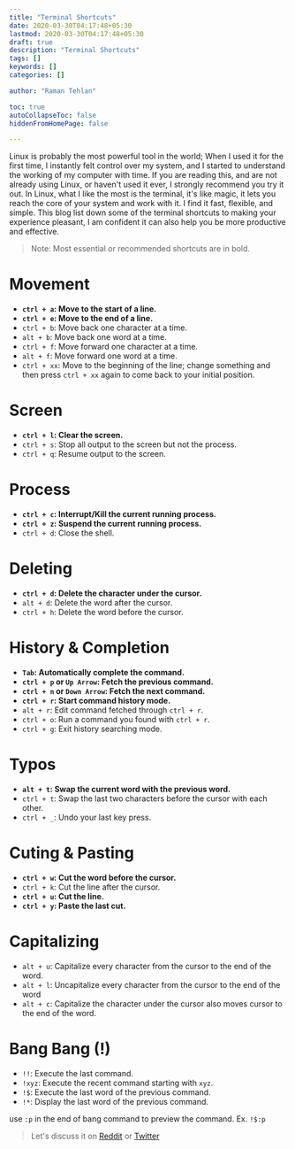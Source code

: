 ```yaml
---
title: "Terminal Shortcuts"
date: 2020-03-30T04:17:48+05:30
lastmod: 2020-03-30T04:17:48+05:30
draft: true
description: "Terminal Shortcuts"
tags: []
keywords: []
categories: []

author: "Raman Tehlan"

toc: true
autoCollapseToc: false
hiddenFromHomePage: false

---
```



Linux is probably the most powerful tool in the world; When I used it for the first time, I instantly felt control over my system, and I started to understand the working of my computer with time. If you are reading this, and are not already using Linux, or haven't used it ever, I strongly recommend you try it out. In Linux, what I like the most is the terminal, it's like magic, it lets you reach the core of your system and work with it. I find it fast, flexible, and simple. This blog list down some of the terminal shortcuts to making your experience pleasant, I am confident it can also help you be more productive and effective.

> Note: Most essential or recommended shortcuts are in bold.

# Movement

- **`ctrl + a`: Move to the start of a line.**
- **`ctrl + e`: Move to the end of a line.**
- `ctrl + b`: Move back one character at a time.
- `alt + b`: Move back one word at a time.
- `ctrl + f`: Move forward one character at a time.
- `alt + f`: Move forward one word at a time.
- `ctrl + xx`: Move to the beginning of the line; change something and then press `ctrl + xx` again to come back to your initial position.

# Screen

- **`ctrl + l`: Clear the screen.**
- `ctrl + s`: Stop all output to the screen but not the process.
- `ctrl + q`: Resume output to the screen.

# Process

- **`ctrl + c`: Interrupt/Kill the current running process.**
- **`ctrl + z`: Suspend the current running process.**
- `ctrl + d`: Close the shell.

# Deleting

- **`ctrl + d`: Delete the character under the cursor.**
- `alt + d`: Delete the word after the cursor.
- `ctrl + h`: Delete the word before the cursor.

# History & Completion
- **`Tab`: Automatically complete the command.**
- **`ctrl + p` or `Up Arrow`: Fetch the previous command.**
- **`ctrl + n` or `Down Arrow`: Fetch the next command.**
- **`ctrl + r`: Start command history mode.**
- `alt + r`: Edit command fetched through `ctrl + r`.
- `ctrl + o`: Run a command you found with `ctrl + r`.
- `ctrl + g`: Exit history searching mode.

# Typos
- **`alt + t`: Swap the current word with the previous word.**
- `ctrl + t`: Swap the last two characters before the cursor with each other. 
- `ctrl + _`: Undo your last key press.

# Cuting & Pasting
- **`ctrl + w`: Cut the word before the cursor.**
- `ctrl + k`: Cut the line after the cursor.
- **`ctrl + u`: Cut the line.**
- **`ctrl + y`: Paste the last cut.**

# Capitalizing
- `alt + u`: Capitalize every character from the cursor to the end of the word.
- `alt + l`: Uncapitalize every character from the cursor to the end of the word
- `alt + c`: Capitalize the character under the cursor also moves cursor to the end of the word.

# Bang Bang (!)
- `!!`: Execute the last command.
- `!xyz`: Execute the recent command starting with `xyz`.
- `!$`: Execute the last word of the previous command.
- `!*`: Display the last word of the previous command.

use `:p` in the end of bang command to preview the command. Ex. `!$:p`

> Let's discuss it on [Reddit]() or [Twitter]()

